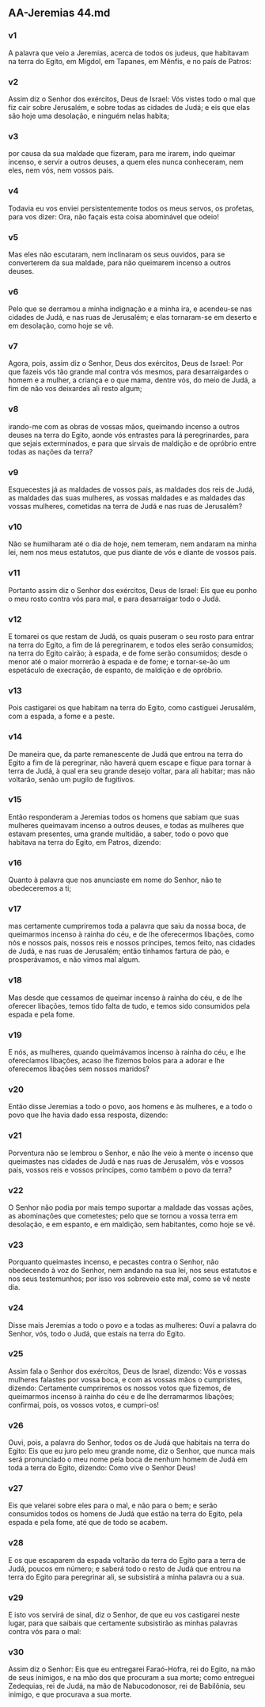 ## AA-Jeremias 44.md
### v1
 A palavra que veio a Jeremias, acerca de todos os judeus, que habitavam na terra do Egito, em Migdol, em Tapanes, em Mênfis, e no país de Patros:
### v2
 Assim diz o Senhor dos exércitos, Deus de Israel: Vós vistes todo o mal que fiz cair sobre Jerusalém, e sobre todas as cidades de Judá; e eis que elas são hoje uma desolação, e ninguém nelas habita;
### v3
 por causa da sua maldade que fizeram, para me irarem, indo queimar incenso, e servir a outros deuses, a quem eles nunca conheceram, nem eles, nem vós, nem vossos pais.
### v4
 Todavia eu vos enviei persistentemente todos os meus servos, os profetas, para vos dizer: Ora, não façais esta coisa abominável que odeio!
### v5
 Mas eles não escutaram, nem inclinaram os seus ouvidos, para se converterem da sua maldade, para não queimarem incenso a outros deuses.
### v6
 Pelo que se derramou a minha indignação e a minha ira, e acendeu-se nas cidades de Judá, e nas ruas de Jerusalém; e elas tornaram-se em deserto e em desolação, como hoje se vê.
### v7
 Agora, pois, assim diz o Senhor, Deus dos exércitos, Deus de Israel: Por que fazeis vós tão grande mal contra vós mesmos, para desarraigardes o homem e a mulher, a criança e o que mama, dentre vós, do meio de Judá, a fim de não vos deixardes ali resto algum;
### v8
 irando-me com as obras de vossas mãos, queimando incenso a outros deuses na terra do Egito, aonde vós entrastes para lá peregrinardes, para que sejais exterminados, e para que sirvais de maldição e de opróbrio entre todas as nações da terra?
### v9
 Esquecestes já as maldades de vossos pais, as maldades dos reis de Judá, as maldades das suas mulheres, as vossas maldades e as maldades das vossas mulheres, cometidas na terra de Judá e nas ruas de Jerusalém?
### v10
 Não se humilharam até o dia de hoje, nem temeram, nem andaram na minha lei, nem nos meus estatutos, que pus diante de vós e diante de vossos pais.
### v11
 Portanto assim diz o Senhor dos exércitos, Deus de Israel: Eis que eu ponho o meu rosto contra vós para mal, e para desarraigar todo o Judá.
### v12
 E tomarei os que restam de Judá, os quais puseram o seu rosto para entrar na terra do Egito, a fim de lá peregrinarem, e todos eles serão consumidos; na terra do Egito cairão; à espada, e de fome serão consumidos; desde o menor até o maior morrerão à espada e de fome; e tornar-se-ão um espetáculo de execração, de espanto, de maldição e de opróbrio.
### v13
 Pois castigarei os que habitam na terra do Egito, como castiguei Jerusalém, com a espada, a fome e a peste.
### v14
 De maneira que, da parte remanescente de Judá que entrou na terra do Egito a fim de lá peregrinar, não haverá quem escape e fique para tornar à terra de Judá, à qual era seu grande desejo voltar, para ali habitar; mas não voltarão, senão um pugilo de fugitivos.
### v15
 Então responderam a Jeremias todos os homens que sabiam que suas mulheres queimavam incenso a outros deuses, e todas as mulheres que estavam presentes, uma grande multidão, a saber, todo o povo que habitava na terra do Egito, em Patros, dizendo:
### v16
 Quanto à palavra que nos anunciaste em nome do Senhor, não te obedeceremos a ti;
### v17
 mas certamente cumpriremos toda a palavra que saiu da nossa boca, de queimarmos incenso à rainha do céu, e de lhe oferecermos libações, como nós e nossos pais, nossos reis e nossos príncipes, temos feito, nas cidades de Judá, e nas ruas de Jerusalém; então tínhamos fartura de pão, e prosperávamos, e não vimos mal algum.
### v18
 Mas desde que cessamos de queimar incenso à rainha do céu, e de lhe oferecer libações, temos tido falta de tudo, e temos sido consumidos pela espada e pela fome.
### v19
 E nós, as mulheres, quando queimávamos incenso à rainha do céu, e lhe oferecíamos libações, acaso lhe fizemos bolos para a adorar e lhe oferecemos libações sem nossos maridos?
### v20
 Então disse Jeremias a todo o povo, aos homens e às mulheres, e a todo o povo que lhe havia dado essa resposta, dizendo:
### v21
 Porventura não se lembrou o Senhor, e não lhe veio à mente o incenso que queimastes nas cidades de Judá e nas ruas de Jerusalém, vós e vossos pais, vossos reis e vossos príncipes, como também o povo da terra?
### v22
 O Senhor não podia por mais tempo suportar a maldade das vossas ações, as abominações que cometestes; pelo que se tornou a vossa terra em desolação, e em espanto, e em maldição, sem habitantes, como hoje se vê.
### v23
 Porquanto queimastes incenso, e pecastes contra o Senhor, não obedecendo à voz do Senhor, nem andando na sua lei, nos seus estatutos e nos seus testemunhos; por isso vos sobreveio este mal, como se vê neste dia.
### v24
 Disse mais Jeremias a todo o povo e a todas as mulheres: Ouvi a palavra do Senhor, vós, todo o Judá, que estais na terra do Egito.
### v25
 Assim fala o Senhor dos exércitos, Deus de Israel, dizendo: Vós e vossas mulheres falastes por vossa boca, e com as vossas mãos o cumpristes, dizendo: Certamente cumpriremos os nossos votos que fizemos, de queimarmos incenso à rainha do céu e de lhe derramarmos libações; confirmai, pois, os vossos votos, e cumpri-os!
### v26
 Ouvi, pois, a palavra do Senhor, todos os de Judá que habitais na terra do Egito: Eis que eu juro pelo meu grande nome, diz o Senhor, que nunca mais será pronunciado o meu nome pela boca de nenhum homem de Judá em toda a terra do Egito, dizendo: Como vive o Senhor Deus!
### v27
 Eis que velarei sobre eles para o mal, e não para o bem; e serão consumidos todos os homens de Judá que estão na terra do Egito, pela espada e pela fome, até que de todo se acabem.
### v28
 E os que escaparem da espada voltarão da terra do Egito para a terra de Judá, poucos em número; e saberá todo o resto de Judá que entrou na terra do Egito para peregrinar ali, se subsistirá a minha palavra ou a sua.
### v29
 E isto vos servirá de sinal, diz o Senhor, de que eu vos castigarei neste lugar, para que saibais que certamente subsistirão as minhas palavras contra vós para o mal:
### v30
 Assim diz o Senhor: Eis que eu entregarei Faraó-Hofra, rei do Egito, na mão de seus inimigos, e na mão dos que procuram a sua morte; como entreguei Zedequias, rei de Judá, na mão de Nabucodonosor, rei de Babilônia, seu inimigo, e que procurava a sua morte.
